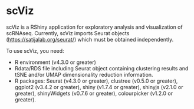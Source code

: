# scViz

scViz is a RShiny application for exploratory analysis and visualization of scRNAseq. Currently, scViz imports Seurat objects (https://satijalab.org/seurat/) which must be obtained independently.

To use scViz, you need:
- R environment (v4.3.0 or greater)
- Rdata/RDS file including Seurat object containing clustering results and tSNE and/or UMAP dimensionality reduction information.
- R packages: Seurat (v4.3.0 or greater), clustree (v0.5.0 or greater), ggplot2 (v3.4.2 or greater), shiny (v1.7.4 or greater), shinyjs (v2.1.0 or greater), shinyWidgets (v0.7.6 or greater), colourpicker (v1.2.0 or greater).

